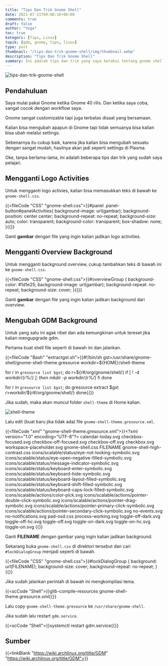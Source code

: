 ```yaml
---
title: "Tips Dan Trik Gnome Shell"
date: 2021-07-21T09:08:16+08:00
comments: true
draft: false
author: "Yoga"
toc: true
kategori: [Tips, Linux]
topik: [gdm, gnome, tips, linux]
type: post
thumbnail: "/tips-dan-trik-gnome-shell/img/thumbnail.webp"
description: "Tips Dan Trik Gnome Shell"
summary: Ini adalah tips dan trik yang saya ketahui tentang gnome shell
---
```


![tips-dan-trik-gnome-shell](/tips-dan-trik-gnome-shell/img/thumbnail.webp)

## Pendahuluan

Saya mulai pakai Gnome ketika Gnome 40 rilis. Dan ketika saya coba, sangat cocok dengan workflow saya.

Gnome sangat customizable tapi juga terbatas disaat yang bersamaan.

Kalian bisa mengubah apapun di Gnome tapi tidak semuanya bisa kalian bisa ubah melalui settings.

Sebenarnya itu cukup baik, karena jika kalian bisa mengubah sesuatu dengan sangat mudah, hasilnya akan jadi seperti settings di Plasma.

Oke, tanpa berlama-lama, ini adalah beberapa tips dan trik yang sudah saya pelajari.

## Mengganti Logo Activities

Untuk mengganti logo activies, kalian bisa memasukkan teks di bawah ke `gnome-shell.css`.

{{<fileCode "CSS" "gnome-shell.css">}}#panel .panel-button#panelActivities{
        background-image: url(gambar);
        background-position: center center;
        background-repeat: no-repeat;
        background-size: auto;
        color: transparent;
        background-color: transparent;
        box-shadow: none;
}{{</fileCode>}}

Ganti **gambar** dengan file yang ingin kalian jadikan logo activities.

## Mengganti Overview Background

Untuk mengganti background overview, cukup tambahkan teks di bawah ini ke `gnome-shell.css`.

{{<fileCode "CSS" "gnome-shell.css">}}#overviewGroup {
        background-color: #1d1e25;
        background-image: url(gambar);
        background-repeat: no-repeat;
        background-size: cover;
}{{</fileCode>}}

Ganti **gambar** dengan file yang ingin kalian jadikan background dari overview.

## Mengubah GDM Background

Untuk yang satu ini agak ribet dan ada kemungkinan untuk tereset jika kalian mengupgrade gdm.

Pertama buat shell file seperti di bawah ini dan jalankan.

{{<fileCode "Bash" "extractgst.sh">}}#!/bin/sh
gst=/usr/share/gnome-shell/gnome-shell-theme.gresource
workdir=${HOME}/shell-theme

for r in `gresource list $gst`; do
	r=${r#\/org\/gnome\/shell/}
	if [ ! -d $workdir/${r%/*} ]; then
	  mkdir -p $workdir/${r%/*}
	fi
done

for r in `gresource list $gst`; do
        gresource extract $gst $r >$workdir/${r#\/org\/gnome\/shell/}
done{{</fileCode>}}

Jika sudah, maka akan muncul folder `shell-theme` di Home kalian.

![shell-theme](/tips-dan-trik-gnome-shell/img/shell-theme.webp)

Lalu edit (buat baru jika tidak ada) file `gnome-shell-theme.gresource.xml`.

{{<fileCode "xml" "gnome-shell-theme.gresource.xml">}}&lt;?xml version="1.0" encoding="UTF-8"?&gt;
<gresources>
  <gresource prefix="/org/gnome/shell/theme">
    <file>calendar-today.svg</file>
    <file>checkbox-focused.svg</file>
    <file>checkbox-off-focused.svg</file>
    <file>checkbox-off.svg</file>
    <file>checkbox.svg</file>
    <file>workspace-placeholder.svg</file>
    <file>gnome-shell.css</file>
    <file>FILENAME</file>
    <file>gnome-shell-high-contrast.css</file>
    <file>icons/scalable/status/eye-not-looking-symbolic.svg</file>
    <file>icons/scalable/status/eye-open-negative-filled-symbolic.svg</file>
    <file>icons/scalable/status/message-indicator-symbolic.svg</file>
    <file>icons/scalable/status/keyboard-enter-symbolic.svg</file>
    <file>icons/scalable/status/keyboard-hide-symbolic.svg</file>
    <file>icons/scalable/status/keyboard-layout-filled-symbolic.svg</file>
    <file>icons/scalable/status/keyboard-shift-filled-symbolic.svg</file>
    <file>icons/scalable/status/keyboard-caps-lock-filled-symbolic.svg</file>
    <file>icons/scalable/actions/color-pick.svg</file>
    <file>icons/scalable/actions/pointer-double-click-symbolic.svg</file>
    <file>icons/scalable/actions/pointer-drag-symbolic.svg</file>
    <file>icons/scalable/actions/pointer-primary-click-symbolic.svg</file>
    <file>icons/scalable/actions/pointer-secondary-click-symbolic.svg</file>
    <file>no-events.svg</file>
    <file>no-notifications.svg</file>
    <file>pad-osd.css</file>
    <file>process-working.svg</file>
    <file>toggle-off-dark.svg</file>
    <file>toggle-off-hc.svg</file>
    <file>toggle-off.svg</file>
    <file>toggle-on-dark.svg</file>
    <file>toggle-on-hc.svg</file>
    <file>toggle-on.svg</file>
  </gresource>
</gresources>{{</fileCode>}}

Ganti **FILENAME** dengan gambar yang ingin kalian jadikan background.

Sekarang buka `gnome-shell.css` di direktori tersebut dan cari `#lockDialogGroup` menjadi seperti di bawah.

{{<fileCode "CSS" "gnome-shell.css">}}#lockDialogGroup {
  background: url(FILENAME);
  background-size: cover;
  background-repeat: no-repeat;
}{{</fileCode>}}

Jika sudah jalankan perintah di bawah ini mengkompilasi tema.

{{<scCode "Shell">}}glib-compile-resources gnome-shell-theme.gresource.xml{{</scCode>}}

Lalu copy `gnome-shell-theme.gresource` ke `/usr/share/gnome-shell`.

Jika sudah lalu restart `gdm.service`.

{{<scCode "Shell">}}systemctl restart gdm.service{{</scCode>}}

## Sumber

{{<linkBlank "https://wiki.archlinux.org/title/GDM" "https://wiki.archlinux.org/title/GDM">}}
